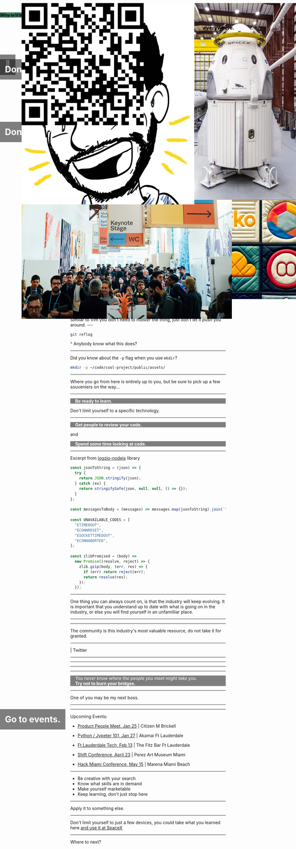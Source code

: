 ```yaml
---
marp: true
theme: uncover
---
```


<style>
  :root {
    --color-background: #fff;
    --color-background-code: #fff;
    --color-background-paginate: rgba(128, 128, 128, 0.05);
    --color-foreground: #444;
    --color-highlight: #99c;
    --color-highlight-hover: #aaf;
    --color-highlight-heading: #99c;
    --color-header: #bbb;
    --color-header-shadow: transparent;
  }
</style>

![bg right](./assets/bg.jpg)

You made it.

# 👏

---

<!-- Make sure all of the images link to somewhere -->

![bg](./assets/bg.jpg)

# Don't Panic.

The Ironhacker's Guide to the Galaxy

---

![bg left:33% contain](./assets/profile.webp)

### Let me be your guide.

My name is Sherwin, and my goal today is to leave you with a few tips, tricks, and anecdotes that will hopefully help you get to where you want to go.

---

![bg left:33% contain](./assets/profile.webp)

Software Developer
Applicaster
Ironhack Alum

![height:200px](./assets/qr.png)

---

Ok, back to the first point.

# Don't panic.

---

Getting out of ![vim width:56px](./assets/vim.png) is not that hard.
![vim width:850px](https://i.gyazo.com/d8205041ab515857c1d6f439d46f3dd1.gif)

---

**Here are the essentials.**

- `:` + `wq` - To write and quit
- `:` + `qa!` - To quit and discard
- `:` + `line number` - To go to line
- `i` - To start typing
- `u` - To undo last change
- `ESC` - To get out of the last mode

---

**Beyond that you might not need to know the rest.**

- `dd` - To delete the line
- `O` - To start typing before the line
- `o` - To start typing after the line
- `g` + `g` + `d` + `G` - Select all and delete

---

<!-- This is a teachable moment -->

### Take a moment to try to understand the problem.

For example, Vi predates the usage of arrow keys and mice on computers.

![bg left contain vertical](./assets/adm3.jpg)
![bg left contain](./assets/terminal-keyboard.png)

---

**Why is Vim still relevant anyways?**

- It is the default text editor for many CLI tools
- It works well via SSH
- It is great for power users

---

![bg right](https://media.giphy.com/media/l0IylOPCNkiqOgMyA/giphy.gif)

#### Don't forget to pack the essentials.

Gather everything you have learned along the way and keep it in a central place.

[![notion width:56px](./assets/notion.png)](https://notion.so) / [![obsidian width:56px](./assets/obsidian.png)](https://obsidian.md) / [![evernote width:90px](./assets/evernote.png)](https://evernote.com)

<!-- Keep your tools handy -->

---

![Notion](https://i.gyazo.com/aad7e98d7ca9110a1b34231d39f70966.gif)

---

Every time you find yourself strugglling to grasp something, take notes. Leave yourself breadcrumbs explaining how you solved something.

### Future you will be grateful.

---

<style scoped>
    h2 {
    position: absolute;
    color: #000;
    top: 0;
    left: 0;
    padding: 5rem;
  }
  h3 {
    position: absolute;
    color: #000;
    top: 0;
    right: 120px;
    padding: 5rem;
  }
  </style>

![bg](./assets/topguntocat.png)

## Learn

### Git.

---

![bg left contain](./assets/gitgraph.png)

Similar to Vim you don't need to _master_ the thing, just don't let it _push_ you around.
\---

```sh
git reflog
```

^ Anybody know what this does?

---

Did you know about the `-p` flag when you use `mkdir`?

```sh
mkdir -p ~/code/cool-project/public/assets/
```

---

Where you go from here is entirely up to you, but be sure to pick up a few souveniers on the way...

---

<!-- Talk a little bit about my journey, and the things I gathered on the way  -->

#### Be ready to learn.

Don't limit yourself to a specific technology.

![bg right cover](./assets/quilt.jpg)

---

#### Get people to review your code.

and

#### Spend some time looking at code.

---

Excerpt from [logzio-nodejs](https://github.com/logzio/logzio-nodejs/blob/master/lib/logzio-nodejs.js) library

```js
const jsonToString = (json) => {
  try {
    return JSON.stringify(json);
  } catch (ex) {
    return stringifySafe(json, null, null, () => {});
  }
};

const messagesToBody = (messages) => messages.map(jsonToString).join(`\n`);

const UNAVAILABLE_CODES = [
  "ETIMEDOUT",
  "ECONNRESET",
  "ESOCKETTIMEDOUT",
  "ECONNABORTED",
];

const zlibPromised = (body) =>
  new Promise((resolve, reject) => {
    zlib.gzip(body, (err, res) => {
      if (err) return reject(err);
      return resolve(res);
    });
  });
```

---

### Keep an ear to the streets.

One thing you can always count on, is that the industry will keep evolving. It is important that you understand up to date with what is going on in the industry, or else you will find yourself in an unfamilliar place.

---

[![stackoverflow width:560px](https://i.gyazo.com/7767da0ee24dbe63b0f1b814f700e92c.jpg)](https://survey.stackoverflow.co/2023/) [![levels width:560px](https://i.gyazo.com/cb6ad95451ee1cd6e92cba9db43b59bf.jpg)](https://www.levels.fyi/?compare=Citrix,UKG,American%20Express&track=Software%20Engineer)

---

![bg left](./assets/community.jpg)

### You are not alone on this journey.

The community is this industry's most valuable resource, do not take it for granted.

<!-- Really have to drive this one home  -->

---

<style scoped>
  section {
    color: #000;
  }

  strong {
    position: absolute;
    top: 40px;
    left: 0;
    width: 100%;
    background: rgba(40, 120, 80, 0.5);
  }

  img {
    margin-left: 3.3rem;
    padding: 0;
  }
  </style>

![bg left:36%](./assets/freecode.png)

![stack width:350px](./assets/stackoverflow.png)

![freecode width:350px](./assets/freecodecamp.png)

![openai width:280px](./assets/openai.png)

![mdn width:280px](./assets/mdn.png)

![youtube width:280px](./assets/youtube.png)

![udemy width:280px](./assets/udemy.png)

![x height:70](./assets/x.png) | Twitter

---

<style scoped>
  img {
    position: absolute;
    top: 0;
    left: 0;
    padding: 0;
    margin: 0;
  }
  </style>

[![jherr](./assets/jherr.png)](https://twitter.com/jherr)

---

<style scoped>
  img {
    position: absolute;
    top: 0;
    left: 0;
    padding: 0;
    margin: 0;
  }
  </style>

[![jake](./assets/jaffathecake.png)](https://twitter.com/jaffathecake)

---

<style scoped>
  img {
    position: absolute;
    top: 0;
    left: 0;
    padding: 0;
    margin: 0;
  }
  </style>

[![jen](./assets/jensimmons.png)](https://twitter.com/jensimmons)

---

<style scoped>
  h4, h6 {
    color: #fff;
    padding: 0 1rem;
    background: rgba(0,0,0, 0.5);
    margin: 0;
  }
  </style>

![bg](./assets/community.jpg)

###### You never know where the people you meet might take you.

#### Try not to burn your bridges.

---

One of you may be my next boss.

<!-- Taake a moment to talk about Davin, and many more anecdotes  -->

---

<style scoped>
  h1 {
    color: #fff;
    padding: 1rem;
    background: rgba(0,0,0, 0.5);
    margin: 0;
    position: absolute;
    left: 0;
    text-align: right;
  }
  </style>

# Go to events.

![bg](./assets/devfest.jpg)

---

Upcoming Events:

- [Product People Meet, Jan 25](https://www.eventbrite.com/e/product-people-meet-tickets-787747803887) | Citizen M Brickell

- [Python / Jypeter 101, Jan 27](https://www.meetup.com/hackmiami/events/298596530/) | Akamai Ft Lauderdale

- [Ft Lauderdale Tech, Feb 13](https://www.eventbrite.com/e/fort-lauderdale-tech-meetup-tickets-501242087577) | The Fitz Bar Ft Lauderdale
- [Shift Conference, April 23](https://shift.infobip.com/us/) | Perez Art Museum Miami
- [Hack Miami Conference, May 15](https://www.eventbrite.com/e/hackmiami-conference-xi-2024-tickets-752410940377) | Marena Miami Beach

---

### The Job Hunt.

![bg left](./assets/event.jpg)

- Be creative with your search
- Know what skills are in demand
- Make yourself marketable
- Keep learning, don't just stop here

---

### Be confident in what you have learned.

Apply it to something else.

---

<style scoped>
  section {
    color: #000;
  }
  img {
    position: absolute;
    top: 10px;
    left: 70px;
  }

  h3 {
    margin: 0;
  }
  </style>

![bg right](./assets/crewdragon.webp)

![js width:200px](./assets/js.png)

### everywhere.

Don't limit yourself to just a few devices, you could take what you learned here [and use it at SpaceX](https://www.reddit.com/r/spacex/comments/gxb7j1/comment/ft6bydt/?utm_source=share&utm_medium=web3x&utm_name=web3xcss&utm_term=1&utm_content=share_button)

---

![bg left:40%](https://media.giphy.com/media/b85mPT4Usz7fq/giphy.gif)

![profile width:180px](./assets/profile.webp)
Where to next?
![qr width:300px](./assets/qr.png)
